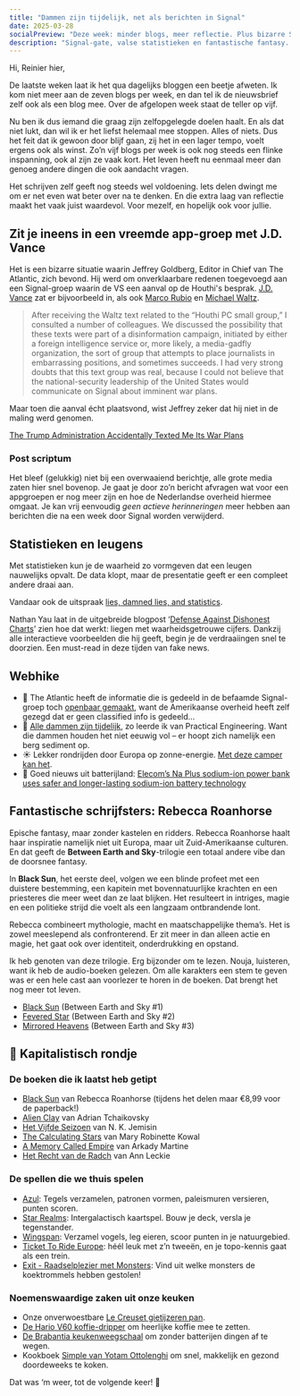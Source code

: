 ```yaml
---
title: "Dammen zijn tijdelijk, net als berichten in Signal"
date: 2025-03-28
socialPreview: "Deze week: minder blogs, meer reflectie. Plus bizarre Signal-groepen, foute grafieken en tijdelijke dammen."
description: "Signal-gate, valse statistieken en fantastische fantasy. Hier is je FYI van deze week"
---
```


Hi, Reinier hier,

De laatste weken laat ik het qua dagelijks bloggen een beetje afweten. Ik kom niet meer aan de zeven blogs per week, en dan tel ik de nieuwsbrief zelf ook als een blog mee. Over de afgelopen week staat de teller op vijf.

Nu ben ik dus iemand die graag zijn zelfopgelegde doelen haalt. En als dat niet lukt, dan wil ik er het liefst helemaal mee stoppen. Alles of niets. Dus het feit dat ik gewoon door blijf gaan, zij het in een lager tempo, voelt ergens ook als winst. Zo’n vijf blogs per week is ook nog steeds een flinke inspanning, ook al zijn ze vaak kort. Het leven heeft nu eenmaal meer dan genoeg andere dingen die ook aandacht vragen.

Het schrijven zelf geeft nog steeds wel voldoening. Iets delen dwingt me om er net even wat beter over na te denken. En die extra laag van reflectie maakt het vaak juist waardevol. Voor mezelf, en hopelijk ook voor jullie.

## Zit je ineens in een vreemde app-groep met J.D. Vance

Het is een bizarre situatie waarin Jeffrey Goldberg, Editor in Chief van The Atlantic, zich bevond. Hij werd om onverklaarbare redenen toegevoegd aan een Signal-groep waarin de VS een aanval op de 
Houthi's besprak. [J.D. Vance](https://nl.wikipedia.org/wiki/J.D._Vance) zat er bijvoorbeeld in, als ook [Marco Rubio](https://nl.wikipedia.org/wiki/Marco_Rubio) en [Michael Waltz](https://en.wikipedia.org/wiki/Michael_Waltz).

> After receiving the Waltz text related to the “Houthi PC small group,” I consulted a number of colleagues. We discussed the possibility that these texts were part of a disinformation campaign, initiated by either a foreign intelligence service or, more likely, a media-gadfly organization, the sort of group that attempts to place journalists in embarrassing positions, and sometimes succeeds. I had very strong doubts that this text group was real, because I could not believe that the national-security leadership of the United States would communicate on Signal about imminent war plans.

Maar toen die aanval écht plaatsvond, wist Jeffrey zeker dat hij niet in de maling werd genomen. 

[The Trump Administration Accidentally Texted Me Its War Plans](https://www.theatlantic.com/politics/archive/2025/03/trump-administration-accidentally-texted-me-its-war-plans/682151/?gift=kPTlqn0J1iP9IBZcsdI5IVJpB2t9BYyxpzU4sooa69M&utm_source=copy-link&utm_medium=social&utm_campaign=share)

### Post scriptum

Het bleef (gelukkig) niet bij een overwaaiend berichtje, alle grote media zaten hier snel bovenop. Je gaat je door zo’n bericht afvragen wat voor een appgroepen er nog meer zijn en hoe de Nederlandse overheid hiermee omgaat. Je kan vrij eenvoudig _geen actieve herinneringen_ meer hebben aan berichten die na een week door Signal worden verwijderd.

## Statistieken en leugens

Met statistieken kun je de waarheid zo vormgeven dat een leugen nauwelijks opvalt. De data klopt, maar de presentatie geeft er een compleet andere draai aan.

Vandaar ook de uitspraak [lies, damned lies, and statistics](https://en.wikipedia.org/wiki/Lies,_damned_lies,_and_statistics).

Nathan Yau laat in de uitgebreide blogpost ‘[Defense Against Dishonest Charts](https://flowingdata.com/projects/dishonest-charts/)’ zien hoe dat werkt: liegen met waarheidsgetrouwe cijfers. Dankzij alle interactieve voorbeelden die hij geeft, begin je de verdraaiingen snel te doorzien. Een must-read in deze tijden van fake news.

## Webhike

- 🤷 The Atlantic heeft de informatie die is gedeeld in de befaamde Signal-groep toch [openbaar gemaakt](https://www.theatlantic.com/politics/archive/2025/03/signal-group-chat-attack-plans-hegseth-goldberg/682176/), want de Amerikaanse overheid heeft zelf gezegd dat er geen classified info is gedeeld…
- 🌊 [Alle dammen zijn tijdelijk](https://youtu.be/XiUOBdEUqjY?si=3WpHV7PtSJLSR9O9), zo leerde ik van Practical Engineering. Want die dammen houden het niet eeuwig vol – er hoopt zich namelijk een berg sediment op.
- ☀️ Lekker rondrijden door Europa op zonne-energie. [Met deze camper kan het](https://edition.cnn.com/travel/article/stella-vita-solar-campervan-netherlands-spc-intl/index.html).
- 🔋 Goed nieuws uit batterijland: [Elecom’s Na Plus sodium-ion power bank uses safer and longer-lasting sodium-ion battery technology](https://www.theverge.com/news/631357/elecom-power-bank-battery-sodium-ion)

## Fantastische schrijfsters: Rebecca Roanhorse

Epische fantasy, maar zonder kastelen en ridders. Rebecca Roanhorse haalt haar inspiratie namelijk niet uit Europa, maar uit Zuid-Amerikaanse culturen. En dat geeft de **Between Earth and Sky**-trilogie een totaal andere vibe dan de doorsnee fantasy.

In **Black Sun**, het eerste deel, volgen we een blinde profeet met een duistere bestemming, een kapitein met bovennatuurlijke krachten en een priesteres die meer weet dan ze laat blijken. Het resulteert in intriges, magie en een politieke strijd die voelt als een langzaam ontbrandende lont.

Rebecca combineert mythologie, macht en maatschappelijke thema’s. Het is zowel meeslepend als confronterend. Er zit meer in dan alleen actie en magie, het gaat ook over identiteit, onderdrukking en opstand.

Ik heb genoten van deze trilogie. Erg bijzonder om te lezen. Nouja, luisteren, want ik heb de audio-boeken gelezen. Om alle karakters een stem te geven was er een hele cast aan voorlezer te horen in de boeken. Dat brengt het nog meer tot leven.

- [Black Sun](https://app.thestorygraph.com/books/d00167d0-9097-40c1-b84f-1620a970b545) (Between Earth and Sky #1)
- [Fevered Star](https://app.thestorygraph.com/books/1dd6de6b-c729-470f-bba4-d45cbd035dcb) (Between Earth and Sky #2)
- [Mirrored Heavens](https://app.thestorygraph.com/books/d947ca1b-83f1-4f03-b71d-3a8a9a93f9b8) (Between Earth and Sky #3)

## 🔮 Kapitalistisch rondje

### De boeken die ik laatst heb getipt

- [Black Sun](https://partner.bol.com/click/click?p=2&t=url&s=1066120&f=TXL&url=https%3A%2F%2Fwww.bol.com%2Fnl%2Fnl%2Ff%2Fblack-sun%2F9200000129860374%2F&name=Black%20Sun%2C%20Rebecca%20Roanhorse) van Rebecca Roanhorse (tijdens het delen maar €8,99 voor de paperback!)
- [Alien Clay](https://partner.bol.com/click/click?p=2&t=url&s=1066120&f=TXL&url=https%3A%2F%2Fwww.bol.com%2Fnl%2Fnl%2Fp%2Falien-clay%2F9300000162798494%2F&name=Alien%20Clay%2C%20Adrian%20Tchaikovsky) van Adrian Tchaikovsky
- [Het Vijfde Seizoen](https://partner.bol.com/click/click?p=2&t=url&s=1066120&f=TXL&url=https%3A%2F%2Fwww.bol.com%2Fnl%2Fnl%2Ff%2Fde-gebroken-aarde-1-het-vijfde-seizoen%2F9200000091371720%2F&name=De%20gebroken%20aarde%201%20-%20Het%20Vijfde%20Seizoen%2C%20N.K....) van N. K. Jemisin
- [The Calculating Stars](https://partner.bol.com/click/click?p=2&t=url&s=1066120&f=TXL&url=https%3A%2F%2Fwww.bol.com%2Fnl%2Fnl%2Ff%2Fthe-calculating-stars%2F9200000082133196%2F&name=The%20Calculating%20Stars%2C%20Mary%20Robinette%20Kowal) van Mary Robinette Kowal
- [A Memory Called Empire](https://partner.bol.com/click/click?p=2&t=url&s=1066120&f=TXL&url=https%3A%2F%2Fwww.bol.com%2Fnl%2Fnl%2Ff%2Fmemory-called-empire%2F9200000091494741%2F&name=Memory%20Called%20Empire%2C%20Arkady%20Martine) van Arkady Martine
- [Het Recht van de Radch](https://partner.bol.com/click/click?p=2&t=url&s=1066120&f=TXL&url=https%3A%2F%2Fwww.bol.com%2Fnl%2Fnl%2Fp%2Fradch-1-het-recht-van-de-radch%2F9300000023537382%2F&name=Radch%201%20-%20Het%20Recht%20van%20de%20Radch%2C%20Ann%20Leckie) van Ann Leckie

### De spellen die we thuis spelen

- [Azul](https://partner.bol.com/click/click?p=2&t=url&s=1066120&f=TXL&url=https%3A%2F%2Fwww.bol.com%2Fnl%2Fnl%2Fp%2Fazul-bordspel%2F9200000086976904%2F&name=Next%20Move%20Games%20-%20Azul%20-%20Bordspel%20-%20Basisspel%20...): Tegels verzamelen, patronen vormen, paleismuren versieren, punten scoren.
- [Star Realms](https://partner.bol.com/click/click?p=2&t=url&s=1066120&f=TXL&url=https%3A%2F%2Fwww.bol.com%2Fnl%2Fnl%2Fp%2Fstar-realms-base-set-kaartspel%2F9200000039533934%2F&name=Star%20Realms%20Base%20Set%20Kaartspel): Intergalactisch kaartspel. Bouw je deck, versla je tegenstander.
- [Wingspan](https://partner.bol.com/click/click?p=2&t=url&s=1066120&f=TXL&url=https%3A%2F%2Fwww.bol.com%2Fnl%2Fnl%2Fp%2Fwingspan-bordspel%2F9200000104691586%2F&name=999%20Games%20-%20Wingspan%20-%20Bordspel%20-%20Prachtig%20vor...): Verzamel vogels, leg eieren, scoor punten in je natuurgebied.
- [Ticket To Ride Europe](https://partner.bol.com/click/click?p=2&t=url&s=1066120&f=TXL&url=https%3A%2F%2Fwww.bol.com%2Fnl%2Fp%2Fticket-to-ride-europe-bordspel%2F1004004006510342%2F&name=Ticket%20to%20Ride%20Europe%20-%20Bordspel): héél leuk met z’n tweeën, en je topo-kennis gaat als een trein.
- [Exit - Raadselplezier met Monsters](https://partner.bol.com/click/click?p=2&t=url&s=1066120&f=TXL&url=https%3A%2F%2Fwww.bol.com%2Fnl%2Fnl%2Fp%2Fexit-kids-raadselplezier-met-monsters-breinbreker%2F9300000180307553%2F&name=EXIT%20-%20KIDS%3A%20Raadselplezier): Vind uit welke monsters de koektrommels hebben gestolen!

### Noemenswaardige zaken uit onze keuken

- Onze onverwoestbare [Le Creuset gietijzeren pan](https://partner.bol.com/click/click?p=2&t=url&s=1066120&f=TXL&url=https%3A%2F%2Fwww.bol.com%2Fnl%2Fnl%2Fp%2Fle-creuset-gietijzeren-ronde-skillet-26cm-coastal-blue%2F9300000220035766%2F&name=Le%20Creuset%20-%20Gietijzeren%20-%20Ronde%20Skillet%2026cm%20...).
- [De Hario V60 koffie-dripper](https://partner.bol.com/click/click?p=2&t=url&s=1066120&f=TXL&url=https%3A%2F%2Fwww.bol.com%2Fnl%2Fp%2Fhario-v60-drip-decanter-02%2F9200000040262918%2F&name=Hario%20V60%20Drip%20Decanter%2002) om heerlijke koffie mee te zetten.
- [De Brabantia keukenweegschaal](https://partner.bol.com/click/click?p=2&t=url&s=1066118&f=TXL&url=https%3A%2F%2Fwww.bol.com%2Fnl%2Fp%2Fbrabantia-tasty-keukenweegschaal-digitaal-met-dynamo-dark-grey%2F9200000106249005%2F&name=Brabantia%20Keukenweegschaal) om zonder batterijen dingen af te wegen.
- Kookboek [Simple van Yotam Ottolenghi](https://partner.bol.com/click/click?p=2&t=url&s=1066120&f=TXL&url=https%3A%2F%2Fwww.bol.com%2Fnl%2Fnl%2Fp%2Fsimpel%2F9200000091266387%2F&name=Simpel%2C%20Yotam%20Ottolenghi) om snel, makkelijk en gezond doordeweeks te koken.

Dat was ‘m weer, tot de volgende keer! 👋
